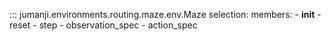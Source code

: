::: jumanji.environments.routing.maze.env.Maze
    selection:
      members:
        - __init__
        - reset
        - step
        - observation_spec
        - action_spec
